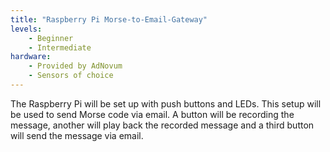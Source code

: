 ```yaml
---
title: "Raspberry Pi Morse-to-Email-Gateway"
levels:
    - Beginner
    - Intermediate
hardware:
    - Provided by AdNovum
    - Sensors of choice
---
```

The Raspberry Pi will be set up with push buttons and LEDs. This setup will be used
to send Morse code via email. A button will be recording the message, another will
play back the recorded message and a third button will send the message via email.